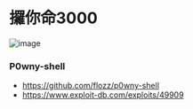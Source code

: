 # 攞你命3000
![image](https://user-images.githubusercontent.com/49854907/209444130-6fb4f46c-3f28-4ed7-a8d9-d3de67a8f9be.png)

### P0wny-shell
- https://github.com/flozz/p0wny-shell
- https://www.exploit-db.com/exploits/49909
